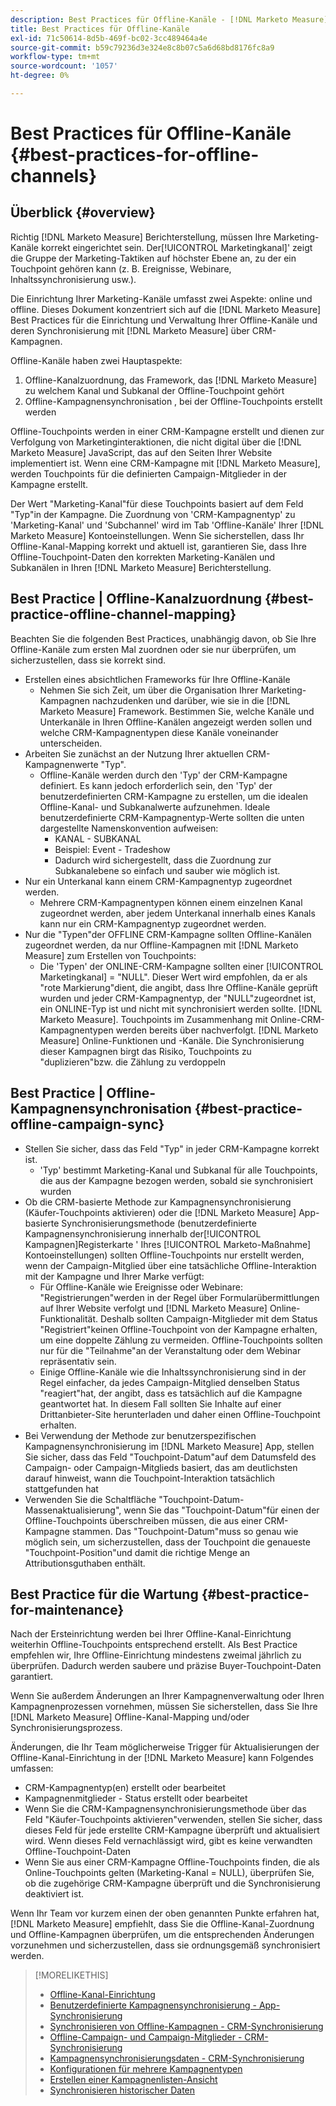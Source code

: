 ```yaml
---
description: Best Practices für Offline-Kanäle - [!DNL Marketo Measure] - Produktdokumentation
title: Best Practices für Offline-Kanäle
exl-id: 71c50614-8d5b-469f-bc02-3cc489464a4e
source-git-commit: b59c79236d3e324e8c8b07c5a6d68bd8176fc8a9
workflow-type: tm+mt
source-wordcount: '1057'
ht-degree: 0%

---
```


# Best Practices für Offline-Kanäle {#best-practices-for-offline-channels}

## Überblick {#overview}

Richtig [!DNL Marketo Measure] Berichterstellung, müssen Ihre Marketing-Kanäle korrekt eingerichtet sein. Der[!UICONTROL Marketingkanal]&#39; zeigt die Gruppe der Marketing-Taktiken auf höchster Ebene an, zu der ein Touchpoint gehören kann (z. B. Ereignisse, Webinare, Inhaltssynchronisierung usw.).

Die Einrichtung Ihrer Marketing-Kanäle umfasst zwei Aspekte: online und offline. Dieses Dokument konzentriert sich auf die [!DNL Marketo Measure] Best Practices für die Einrichtung und Verwaltung Ihrer Offline-Kanäle und deren Synchronisierung mit [!DNL Marketo Measure] über CRM-Kampagnen.

Offline-Kanäle haben zwei Hauptaspekte:

1. Offline-Kanalzuordnung, das Framework, das [!DNL Marketo Measure] zu welchem Kanal und Subkanal der Offline-Touchpoint gehört
1. Offline-Kampagnensynchronisation , bei der Offline-Touchpoints erstellt werden

Offline-Touchpoints werden in einer CRM-Kampagne erstellt und dienen zur Verfolgung von Marketinginteraktionen, die nicht digital über die [!DNL Marketo Measure] JavaScript, das auf den Seiten Ihrer Website implementiert ist. Wenn eine CRM-Kampagne mit [!DNL Marketo Measure], werden Touchpoints für die definierten Campaign-Mitglieder in der Kampagne erstellt.

Der Wert &quot;Marketing-Kanal&quot;für diese Touchpoints basiert auf dem Feld &quot;Typ&quot;in der Kampagne. Die Zuordnung von &#39;CRM-Kampagnentyp&#39; zu &#39;Marketing-Kanal&#39; und &#39;Subchannel&#39; wird im Tab &#39;Offline-Kanäle&#39; Ihrer [!DNL Marketo Measure] Kontoeinstellungen. Wenn Sie sicherstellen, dass Ihr Offline-Kanal-Mapping korrekt und aktuell ist, garantieren Sie, dass Ihre Offline-Touchpoint-Daten den korrekten Marketing-Kanälen und Subkanälen in Ihren [!DNL Marketo Measure] Berichterstellung.

## Best Practice | Offline-Kanalzuordnung {#best-practice-offline-channel-mapping}

Beachten Sie die folgenden Best Practices, unabhängig davon, ob Sie Ihre Offline-Kanäle zum ersten Mal zuordnen oder sie nur überprüfen, um sicherzustellen, dass sie korrekt sind.

* Erstellen eines absichtlichen Frameworks für Ihre Offline-Kanäle
   * Nehmen Sie sich Zeit, um über die Organisation Ihrer Marketing-Kampagnen nachzudenken und darüber, wie sie in die [!DNL Marketo Measure] Framework. Bestimmen Sie, welche Kanäle und Unterkanäle in Ihren Offline-Kanälen angezeigt werden sollen und welche CRM-Kampagnentypen diese Kanäle voneinander unterscheiden.
* Arbeiten Sie zunächst an der Nutzung Ihrer aktuellen CRM-Kampagnenwerte &quot;Typ&quot;.
   * Offline-Kanäle werden durch den &#39;Typ&#39; der CRM-Kampagne definiert. Es kann jedoch erforderlich sein, den &#39;Typ&#39; der benutzerdefinierten CRM-Kampagne zu erstellen, um die idealen Offline-Kanal- und Subkanalwerte aufzunehmen. Ideale benutzerdefinierte CRM-Kampagnentyp-Werte sollten die unten dargestellte Namenskonvention aufweisen:
      * KANAL - SUBKANAL
      * Beispiel: Event - Tradeshow
      * Dadurch wird sichergestellt, dass die Zuordnung zur Subkanalebene so einfach und sauber wie möglich ist.
* Nur ein Unterkanal kann einem CRM-Kampagnentyp zugeordnet werden.
   * Mehrere CRM-Kampagnentypen können einem einzelnen Kanal zugeordnet werden, aber jedem Unterkanal innerhalb eines Kanals kann nur ein CRM-Kampagnentyp zugeordnet werden.
* Nur die &quot;Typen&quot;der OFFLINE CRM-Kampagne sollten Offline-Kanälen zugeordnet werden, da nur Offline-Kampagnen mit [!DNL Marketo Measure] zum Erstellen von Touchpoints:
   * Die &#39;Typen&#39; der ONLINE-CRM-Kampagne sollten einer [!UICONTROL Marketingkanal] = &quot;NULL&quot;. Dieser Wert wird empfohlen, da er als &quot;rote Markierung&quot;dient, die angibt, dass Ihre Offline-Kanäle geprüft wurden und jeder CRM-Kampagnentyp, der &quot;NULL&quot;zugeordnet ist, ein ONLINE-Typ ist und nicht mit synchronisiert werden sollte. [!DNL Marketo Measure]. Touchpoints im Zusammenhang mit Online-CRM-Kampagnentypen werden bereits über nachverfolgt. [!DNL Marketo Measure] Online-Funktionen und -Kanäle. Die Synchronisierung dieser Kampagnen birgt das Risiko, Touchpoints zu &quot;duplizieren&quot;bzw. die Zählung zu verdoppeln

## Best Practice | Offline-Kampagnensynchronisation {#best-practice-offline-campaign-sync}

* Stellen Sie sicher, dass das Feld &quot;Typ&quot; in jeder CRM-Kampagne korrekt ist.
   * &#39;Typ&#39; bestimmt Marketing-Kanal und Subkanal für alle Touchpoints, die aus der Kampagne bezogen werden, sobald sie synchronisiert wurden
* Ob die CRM-basierte Methode zur Kampagnensynchronisierung (Käufer-Touchpoints aktivieren) oder die [!DNL Marketo Measure] App-basierte Synchronisierungsmethode (benutzerdefinierte Kampagnensynchronisierung innerhalb der[!UICONTROL Kampagnen]Registerkarte &#39; Ihres [!UICONTROL Marketo-Maßnahme] Kontoeinstellungen) sollten Offline-Touchpoints nur erstellt werden, wenn der Campaign-Mitglied über eine tatsächliche Offline-Interaktion mit der Kampagne und Ihrer Marke verfügt:
   * Für Offline-Kanäle wie Ereignisse oder Webinare: &quot;Registrierungen&quot;werden in der Regel über Formularübermittlungen auf Ihrer Website verfolgt und [!DNL Marketo Measure] Online-Funktionalität. Deshalb sollten Campaign-Mitglieder mit dem Status &quot;Registriert&quot;keinen Offline-Touchpoint von der Kampagne erhalten, um eine doppelte Zählung zu vermeiden. Offline-Touchpoints sollten nur für die &quot;Teilnahme&quot;an der Veranstaltung oder dem Webinar repräsentativ sein.
   * Einige Offline-Kanäle wie die Inhaltssynchronisierung sind in der Regel einfacher, da jedes Campaign-Mitglied denselben Status &quot;reagiert&quot;hat, der angibt, dass es tatsächlich auf die Kampagne geantwortet hat. In diesem Fall sollten Sie Inhalte auf einer Drittanbieter-Site herunterladen und daher einen Offline-Touchpoint erhalten.
* Bei Verwendung der Methode zur benutzerspezifischen Kampagnensynchronisierung im [!DNL Marketo Measure] App, stellen Sie sicher, dass das Feld &quot;Touchpoint-Datum&quot;auf dem Datumsfeld des Campaign- oder Campaign-Mitglieds basiert, das am deutlichsten darauf hinweist, wann die Touchpoint-Interaktion tatsächlich stattgefunden hat
* Verwenden Sie die Schaltfläche &quot;Touchpoint-Datum-Massenaktualisierung&quot;, wenn Sie das &quot;Touchpoint-Datum&quot;für einen der Offline-Touchpoints überschreiben müssen, die aus einer CRM-Kampagne stammen. Das &quot;Touchpoint-Datum&quot;muss so genau wie möglich sein, um sicherzustellen, dass der Touchpoint die genaueste &quot;Touchpoint-Position&quot;und damit die richtige Menge an Attributionsguthaben enthält.

## Best Practice für die Wartung {#best-practice-for-maintenance}

Nach der Ersteinrichtung werden bei Ihrer Offline-Kanal-Einrichtung weiterhin Offline-Touchpoints entsprechend erstellt. Als Best Practice empfehlen wir, Ihre Offline-Einrichtung mindestens zweimal jährlich zu überprüfen. Dadurch werden saubere und präzise Buyer-Touchpoint-Daten garantiert.

Wenn Sie außerdem Änderungen an Ihrer Kampagnenverwaltung oder Ihren Kampagnenprozessen vornehmen, müssen Sie sicherstellen, dass Sie Ihre [!DNL Marketo Measure] Offline-Kanal-Mapping und/oder Synchronisierungsprozess.

Änderungen, die Ihr Team möglicherweise Trigger für Aktualisierungen der Offline-Kanal-Einrichtung in der [!DNL Marketo Measure] kann Folgendes umfassen:

* CRM-Kampagnentyp(en) erstellt oder bearbeitet
* Kampagnenmitglieder - Status erstellt oder bearbeitet
* Wenn Sie die CRM-Kampagnensynchronisierungsmethode über das Feld &quot;Käufer-Touchpoints aktivieren&quot;verwenden, stellen Sie sicher, dass dieses Feld für jede erstellte CRM-Kampagne überprüft und aktualisiert wird. Wenn dieses Feld vernachlässigt wird, gibt es keine verwandten Offline-Touchpoint-Daten
* Wenn Sie aus einer CRM-Kampagne Offline-Touchpoints finden, die als Online-Touchpoints gelten (Marketing-Kanal = NULL), überprüfen Sie, ob die zugehörige CRM-Kampagne überprüft und die Synchronisierung deaktiviert ist.

Wenn Ihr Team vor kurzem einen der oben genannten Punkte erfahren hat, [!DNL Marketo Measure] empfiehlt, dass Sie die Offline-Kanal-Zuordnung und Offline-Kampagnen überprüfen, um die entsprechenden Änderungen vorzunehmen und sicherzustellen, dass sie ordnungsgemäß synchronisiert werden.

>[!MORELIKETHIS]
>
>* [Offline-Kanal-Einrichtung](/help/channel-tracking-and-setup/offline-channels/offline-custom-channel-setup.md)
>* [Benutzerdefinierte Kampagnensynchronisierung - App-Synchronisierung](/help/channel-tracking-and-setup/offline-channels/custom-campaign-sync.md)
>* [Synchronisieren von Offline-Kampagnen - CRM-Synchronisierung](/help/channel-tracking-and-setup/offline-channels/syncing-offline-campaigns.md)
>* [Offline-Campaign- und Campaign-Mitglieder - CRM-Synchronisierung](/help/channel-tracking-and-setup/offline-channels/campaigns-and-campaign-members.md)
>* [Kampagnensynchronisierungsdaten - CRM-Synchronisierung](/help/channel-tracking-and-setup/offline-channels/campaign-sync-dates.md)
>* [Konfigurationen für mehrere Kampagnentypen](/help/channel-tracking-and-setup/offline-channels/configurations-for-multiple-campaign-record-types.md)
>* [Erstellen einer Kampagnenlisten-Ansicht](/help/channel-tracking-and-setup/offline-channels/creating-a-campaign-list-view-for-salesforce-campaigns.md)
>* [Synchronisieren historischer Daten](/help/channel-tracking-and-setup/offline-channels/syncing-historical-data.md)

